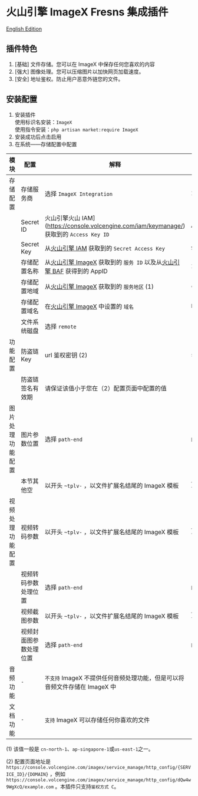 # 火山引擎 ImageX Fresns 集成插件

[English Edition](readme.md)

## 插件特色

1. [基础] 文件存储。您可以在 ImageX 中保存任何您喜欢的内容
2. [强大] 图像处理。您可以压缩图片以加快网页加载速度。
3. [安全] 地址鉴权。防止用户恶意外链您的文件。

## 安装配置

1. 安装插件  
   使用标识名安装：`ImageX`  
   使用指令安装：`php artisan market:require ImageX`
2. 安装成功后点击启用
3. 在系统——存储配置中配置

| 模块	      | 配置	         | 解释                                                                                                                                                      | 例子                         |
|----------|-------------|---------------------------------------------------------------------------------------------------------------------------------------------------------|----------------------------|
| 存储配置     | 	存储服务商	     | 选择 `ImageX Integration`                                                                                                                                 | `ImageX Integration`       | 
|          | Secret ID	  | 火山引擎火山 IAM](https://console.volcengine.com/iam/keymanage/) 获取到的 `Access Key ID`                                                                         | `AKbalabala`               |
|          | Secret Key	 | 从[火山引擎 IAM](https://console.volcengine.com/iam/keymanage/) 获取到的 `Secret Access Key`                                                                     | `SuiJiDeWenBen`            |
|          | 存储配置名称	     | 从[火山引擎 ImageX](https://console.volcengine.com/imagex/service_manage/) 获取到的 `服务 ID` 以及从[火山引擎 BAF](https://console.volcengine.com/baf/my_app/) 获得到的 AppID | `IMGBianHao,123456`        | 
|          | 存储配置地域      | 	从[火山引擎 ImageX](https://console.volcengine.com/imagex/service_manage/) 获取到的 `服务地区` (1)                                                                  | `cn-north-1`               |
|          | 存储配置域名	     | 在[火山引擎 ImageX](https://console.volcengine.com/imagex/service_manage/) 中设置的 `域名`                                                                         | `https://example.com`      |
|          | 文件系统磁盘	     | 选择 `remote`                                                                                                                                             | `remote`                   |
| 功能配置     | 	防盗链 Key	   | url 鉴权密钥 (2)                                                                                                                                            | `suijideWenben`            |
|          | 防盗链签名有效期	   | 请保证该值小于您在（2）配置页面中配置的值                                                                                                                                   |                            |
| 图片处理功能配置 | 图片参数位置      | 	选择 `path-end`                                                                                                                                          | `path-end`                 |
|          | 本节其他空       | 	以开头 `~tplv-` ，以文件扩展名结尾的 ImageX 模板                                                                                                                      | `~tplv-Service0ID-t1.avif` |
| 视频处理功能配置 | 视频转码参数      | 以开头 `~tplv-` ，以文件扩展名结尾的 ImageX 模板                                                                                                                       | `~tplv-Service0ID-t2.mp4`  |
|          | 视频转码参数处理位置  | 	选择 `path-end`                                                                                                                                          | `path-end`                 |
|          | 视频截图参数      | 以开头 `~tplv-` ，以文件扩展名结尾的 ImageX 模板                                                                                                                       | `~tplv-Service0ID-t3.png`  |
|          | 视频封面图参数处理位置 | 	选择 `path-end`                                                                                                                                          | `path-end`                 |
| 音频功能     | `-`         | `不支持` ImageX 不提供任何音频处理功能，但是可以将音频文件存储在 ImageX 中                                                                                                          |                            |
| 文档功能     | `-`         | `支持` ImageX 可以存储任何你喜欢的文件                                                                                                                                |                            |

(1) 该值一般是 `cn-north-1`、`ap-singapore-1`或`us-east-1`之一。

(2)
配置页面地址是 `https://console.volcengine.com/imagex/service_manage/http_config/{SERVICE_ID}/{DOMAIN}`
，例如 `https://console.volcengine.com/imagex/service_manage/http_config/dQw4w9WgXcQ/example.com`
。本插件只支持`鉴权方式 C`。
